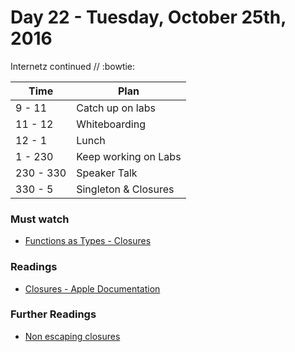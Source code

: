 # Day 22 - Tuesday, October 25th, 2016

Internetz continued // :bowtie:


Time        |   Plan   |
----------------|-------
9 - 11 | Catch up on labs
11 - 12      | Whiteboarding
12 - 1    | Lunch
1 - 230 | Keep working on Labs
230 - 330| Speaker Talk
330 - 5 | Singleton & Closures

### Must watch

* [Functions as Types - Closures](https://www.youtube.com/watch?v=AbGul81_X4s)

### Readings

* [Closures - Apple Documentation](https://developer.apple.com/library/content/documentation/Swift/Conceptual/Swift_Programming_Language/Closures.html#//apple_ref/doc/uid/TP40014097-CH11-ID94)



### Further Readings
* [Non escaping closures](https://oleb.net/blog/2016/10/optional-non-escaping-closures/?utm_campaign=This%2BWeek%2Bin%2BSwift&utm_medium=web&utm_source=This_Week_in_Swift_106)


